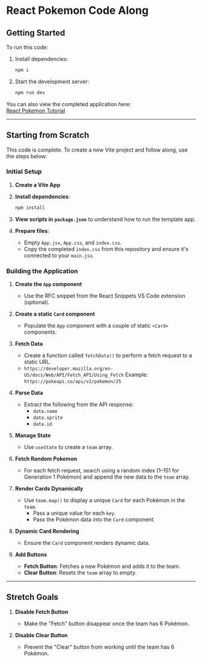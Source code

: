 # React Pokemon Code Along

## Getting Started
To run this code:

1. Install dependencies:
   ```bash
   npm i
   ```

2. Start the development server:
   ```bash
   npm run dev
   ```

You can also view the completed application here:  
[React Pokemon Tutorial](https://react-pokemon-tutorial.netlify.app/)

---

## Starting from Scratch
This code is complete. To create a new Vite project and follow along, use the steps below:

### Initial Setup
1. **Create a Vite App**  
2. **Install dependencies**:
   ```bash
   npm install
   ```
3. **View scripts in `package.json`** to understand how to run the template app.

4. **Prepare files**:
   - Empty `App.jsx`, `App.css`, and `index.css`.
   - Copy the completed `index.css` from this repository and ensure it's connected to your `main.jsx`.

### Building the Application
1. **Create the `App` component**  
   - Use the RFC snippet from the React Snippets VS Code extension (optional).

2. **Create a static `Card` component**  
   - Populate the `App` component with a couple of static `<Card>` components.

3. **Fetch Data**  
   - Create a function called `fetchData()` to perform a fetch request to a static URL.  
   - `https://developer.mozilla.org/en-US/docs/Web/API/Fetch_API/Using_Fetch`
     Example: `https://pokeapi.co/api/v2/pokemon/25`

4. **Parse Data**  
   - Extract the following from the API response:
     - `data.name`
     - `data.sprite`
     - `data.id`

5. **Manage State**  
   - Use `useState` to create a `team` array.

6. **Fetch Random Pokemon**  
   - For each fetch request, search using a random index (1–151 for Generation 1 Pokémon) and append the new data to the `team` array.

7. **Render Cards Dynamically**  
   - Use `team.map()` to display a unique `Card` for each Pokémon in the `team`.  
     - Pass a unique value for each `key`.  
     - Pass the Pokémon data into the `Card` component.

8. **Dynamic Card Rendering**  
   - Ensure the `Card` component renders dynamic data.

9. **Add Buttons**  
   - **Fetch Button**: Fetches a new Pokémon and adds it to the team.  
   - **Clear Button**: Resets the `team` array to empty.

---

## Stretch Goals
1. **Disable Fetch Button**  
   - Make the "Fetch" button disappear once the team has 6 Pokémon.

2. **Disable Clear Button**  
   - Prevent the "Clear" button from working until the team has 6 Pokémon.